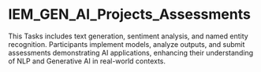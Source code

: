 # IEM_GEN_AI_Projects_Assessments
This Tasks includes text generation, sentiment analysis, and named entity recognition. Participants implement models, analyze outputs, and submit assessments demonstrating AI applications, enhancing their understanding of NLP and Generative AI in real-world contexts.
